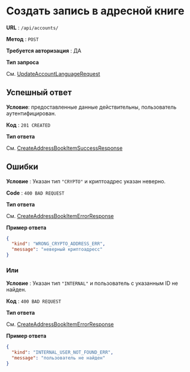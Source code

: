 # Создать запись в адресной книге

**URL** : `/api/accounts/`

**Метод** : `POST`

**Требуется авторизация** : ДА

**Тип запроса**

См. [UpdateAccountLanguageRequest](/api-docs/types.md#UpdateAccountLanguageRequest)

## Успешный ответ

**Условие**: предоставленные данные действительны, пользователь аутентифицирован.

**Код** : `201 CREATED`

**Тип ответа**

См. [CreateAddressBookItemSuccessResponse](/api-docs/types.md#CreateAddressBookItemSuccessResponse)

## Ошибки

**Условие** : Указан тип `"CRYPTO"` и криптоадрес указан неверно.

**Code** : `400 BAD REQUEST`

**Тип ответа**

См. [CreateAddressBookItemErrorResponse](/api-docs/types.md#CreateAddressBookItemErrorResponse)

**Пример ответа**

```json
{
  "kind": "WRONG_CRYPTO_ADDRESS_ERR",
  "message": "неверный криптоадресс"
}
```

### Или

**Условие** : Указан тип `"INTERNAL"` и пользователь с указанным ID не найден.

**Код** : `400 BAD REQUEST`

**Тип ответа**

См. [CreateAddressBookItemErrorResponse](/api-docs/types.md#CreateAddressBookItemErrorResponse)

**Пример ответа**

```json
{
  "kind": "INTERNAL_USER_NOT_FOUND_ERR",
  "message": "пользователь не найден"
}
```
